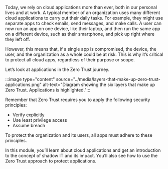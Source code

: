 Today, we rely on cloud applications more than ever, both in our personal lives and at work. A typical member of an organization uses many different cloud applications to carry out their daily tasks. For example, they might use separate apps to check emails, send messages, and make calls. A user can now run an app on one device, like their laptop, and then run the same app on a different device, such as their smartphone, and pick up right where they left off. 

However, this means that, if a single app is compromised, the device, the user, and the organization as a whole could be at risk. This is why it’s critical to protect all cloud apps, regardless of their purpose or scope.

Let’s look at applications in the Zero Trust journey.

:::image type="content" source="../media/layers-that-make-up-zero-trust-applications.png" alt-text="Diagram showing the six layers that make up Zero Trust. Applications is highlighted.":::

Remember that Zero Trust requires you to apply the following security principles:

- Verify explicitly
- Use least privilege access
- Assume breach

To protect the organization and its users, all apps must adhere to these principles.

In this module, you’ll learn about cloud applications and get an introduction to the concept of shadow IT and its impact. You’ll also see how to use the Zero Trust approach to protect applications.
